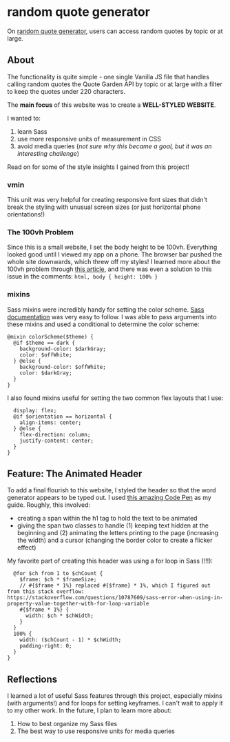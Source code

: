 # random quote generator

On [random quote generator](https://mollyexten.github.io/quote-generator/), users can access random quotes by topic or at large.

## About

The functionality is quite simple - one single Vanilla JS file that handles calling random quotes the Quote Garden API by topic or at large with a filter to keep the quotes under 220 characters.

The **main focus** of this website was to create a **WELL-STYLED WEBSITE**.

I wanted to:
1. learn Sass
2. use more responsive units of measurement in CSS
3. avoid media queries (*not sure why this became a goal, but it was an interesting challenge*)

Read on for some of the style insights I gained from this project!

### vmin
This unit was very helpful for creating responsive font sizes that didn't break the styling with unusual screen sizes (or just horizontal phone orientations!)

### The 100vh Problem
Since this is a small website, I set the body height to be 100vh. Everything looked good until I viewed my app on a phone. The browser bar pushed the whole site downwards, which threw off my styles! I learned more about the 100vh problem through [this article](https://chanind.github.io/javascript/2019/09/28/avoid-100vh-on-mobile-web.html), and there was even a solution to this issue in the comments: 
```html, body { height: 100% }```

### mixins
Sass mixins were incredibly handy for setting the color scheme. [Sass documentation](https://sass-lang.com/documentation) was very easy to follow. I was able to pass arguments into these mixins and used a conditional to determine the color scheme:
```
@mixin colorScheme($theme) {
  @if $theme == dark {
    background-color: $darkGray;
    color: $offWhite;
  } @else {
    background-color: $offWhite;
    color: $darkGray;
  }
}
```
I also found mixins useful for setting the two common flex layouts that I use:
```@mixin flexSetup($orientation) {
  display: flex;
  @if $orientation == horizontal {
    align-items: center;
  } @else {
    flex-direction: column;
    justify-content: center;
  }
}
```

## Feature: The Animated Header
To add a final flourish to this website, I styled the header so that the word generator appears to be typed out. I used [this amazing Code Pen](https://codepen.io/5t3ph/pen/qBdJVEq) as my guide. Roughly, this involved:
- creating a span within the h1 tag to hold the text to be animated
- giving the span two classes to handle (1) keeping text hidden at the beginning and (2) animating the letters printing to the page (increasing the width) and a cursor (changing the border color to create a flicker effect)
  
My favorite part of creating this header was using a for loop in Sass (!!!):
```@keyframes type {
  @for $ch from 1 to $chCount {
    $frame: $ch * $frameSize;
    // #{$frame * 1%} replaced #{$frame} * 1%, which I figured out from this stack overflow: https://stackoverflow.com/questions/10787609/sass-error-when-using-in-property-value-together-with-for-loop-variable
    #{$frame * 1%} {
      width: $ch * $chWidth;
    }
  }
  100% {
    width: ($chCount - 1) * $chWidth;
    padding-right: 0;
  }
}
```
 
## Reflections
I learned a lot of useful Sass features through this project, especially mixins (with arguments!) and for loops for setting keyframes. I can't wait to apply it to my other work. In the future, I plan to learn more about:
  1. How to best organize my Sass files
  2. The best way to use responsive units for media queries
